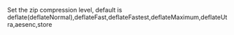 Set the zip compression level, default is deflate(deflateNormal),deflateFast,deflateFastest,deflateMaximum,deflateUtra,aesenc,store